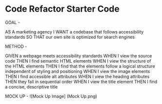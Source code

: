 # Code Refactor Starter Code

GOAL -

AS A marketing agency
I WANT a codebase that follows accessibility standards
SO THAT our own site is optimized for search engines

METHOD -

GIVEN a webpage meets accessibility standards
WHEN I view the source code
THEN I find semantic HTML elements
WHEN I view the structure of the HTML elements
THEN I find that the elements follow a logical structure independent of styling and positioning
WHEN I view the image elements
THEN I find accessible alt attributes
WHEN I view the heading attributes
THEN they fall in sequential order
WHEN I view the title element
THEN I find a concise, descriptive title

MOCK UP -
![Mock Up Image]
(Mock Up.png)